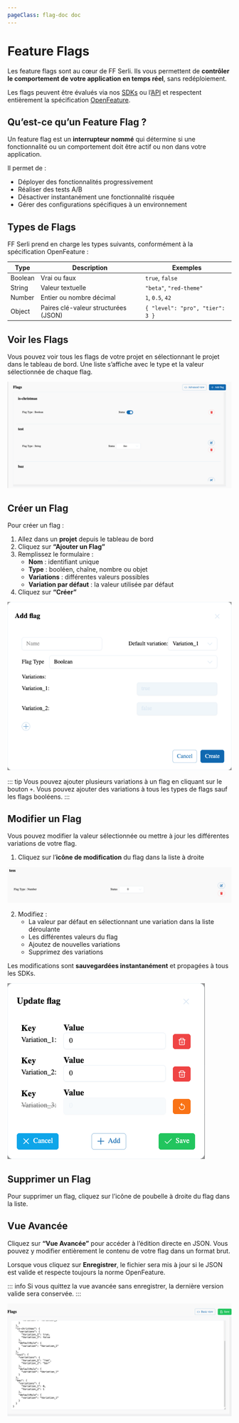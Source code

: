 ```yaml
---
pageClass: flag-doc doc
---
```

# Feature Flags

Les feature flags sont au cœur de FF Serli.
Ils vous permettent de **contrôler le comportement de votre application en temps réel**, sans redéploiement.

Les flags peuvent être évalués via nos [SDKs](/sdk/index) ou l’[API](/api) et respectent entièrement la spécification [OpenFeature](https://openfeature.dev).


## Qu’est-ce qu’un Feature Flag ?

Un feature flag est un **interrupteur nommé** qui détermine si une fonctionnalité ou un comportement doit être actif ou non dans votre application.

Il permet de :

- Déployer des fonctionnalités progressivement
- Réaliser des tests A/B
- Désactiver instantanément une fonctionnalité risquée
- Gérer des configurations spécifiques à un environnement


## Types de Flags

FF Serli prend en charge les types suivants, conformément à la spécification OpenFeature :

| Type     | Description                          | Exemples                           |
|----------|--------------------------------------|------------------------------------|
| Boolean  | Vrai ou faux                         | `true`, `false`                    |
| String   | Valeur textuelle                     | `"beta"`, `"red-theme"`            |
| Number   | Entier ou nombre décimal             | `1`, `0.5`, `42`                   |
| Object   | Paires clé-valeur structurées (JSON) | `{ "level": "pro", "tier": 3 }`    |


## Voir les Flags

Vous pouvez voir tous les flags de votre projet en sélectionnant le projet dans le tableau de bord.
Une liste s’affiche avec le type et la valeur sélectionnée de chaque flag.

<div class="center">
  <img src="/assets/dashboard/flag-dashboard.png" />
</div>


## Créer un Flag

Pour créer un flag :

1. Allez dans un **projet** depuis le tableau de bord
2. Cliquez sur **“Ajouter un Flag”**
3. Remplissez le formulaire :
   - **Nom** : identifiant unique
   - **Type** : booléen, chaîne, nombre ou objet
   - **Variations** : différentes valeurs possibles
   - **Variation par défaut** : la valeur utilisée par défaut
4. Cliquez sur **“Créer”**

<div class="center">
  <img src="/assets/dashboard/flag-create.png" alt="Créer un flag" />
</div>

::: tip
Vous pouvez ajouter plusieurs variations à un flag en cliquant sur le bouton `+`.
Vous pouvez ajouter des variations à tous les types de flags sauf les flags booléens.
:::


## Modifier un Flag

Vous pouvez modifier la valeur sélectionnée ou mettre à jour les différentes variations de votre flag.

1. Cliquez sur l’**icône de modification** du flag dans la liste à droite
<div class="center">
  <img src="/assets/dashboard/flag-list.png" alt="Modifier un flag" />
</div>

2. Modifiez :
   - La valeur par défaut en sélectionnant une variation dans la liste déroulante
   - Les différentes valeurs du flag
   - Ajoutez de nouvelles variations
   - Supprimez des variations

Les modifications sont **sauvegardées instantanément** et propagées à tous les SDKs.

<div class="center">
  <img src="/assets/dashboard/flag-update.png" alt="Modifier un flag" />
</div>


## Supprimer un Flag

Pour supprimer un flag, cliquez sur l’icône de poubelle à droite du flag dans la liste.


## Vue Avancée

Cliquez sur **“Vue Avancée”** pour accéder à l’édition directe en JSON.
Vous pouvez y modifier entièrement le contenu de votre flag dans un format brut.

Lorsque vous cliquez sur **Enregistrer**, le fichier sera mis à jour si le JSON est valide et respecte toujours la norme OpenFeature.

::: info
Si vous quittez la vue avancée sans enregistrer, la dernière version valide sera conservée.
:::

<div class="center">
  <img src="/assets/dashboard/flag-advanced-view.png" alt="Vue avancée des flags" />
</div>
